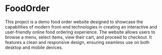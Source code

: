 # FoodOrder
This project is a demo food order website designed to showcase the capabilities of modern front-end technologies in creating an interactive and user-friendly online food ordering experience. The website allows users to browse a menu, select items, view their cart, and proceed to checkout. It features a clean and responsive design, ensuring seamless use on both desktop and mobile devices.
